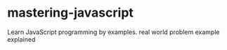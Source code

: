 # mastering-javascript
Learn JavaScript programming by examples. real world problem example explained
